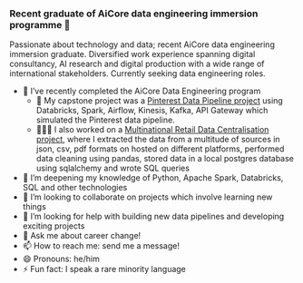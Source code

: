 ### Recent graduate of AiCore data engineering immersion programme 👋

<!--
**loudingspace/loudingspace** is a ✨ _special_ ✨ repository because its `README.md` (this file) appears on your GitHub profile.

-->

Passionate about technology and data; recent AiCore data engineering immersion graduate. Diversified work experience spanning digital consultancy, AI research and digital production with a wide range of international stakeholders. Currently seeking data engineering roles.

- 🔭 I’ve recently completed the AiCore Data Engineering program
  - 📸 My capstone project was a [Pinterest Data Pipeline project](https://github.com/loudingspace/pinterest-data-pipeline218) using Databricks, Spark, Airflow, Kinesis, Kafka, API Gateway which simulated the Pinterest data pipeline.
  - 👨🏼‍💻 I also worked on a [Multinational Retail Data Centralisation project](https://github.com/loudingspace/multinational-retail-data-centralisation), where I extracted the data from a multitude of sources in json, csv, pdf formats on hosted on different platforms, performed data cleaning using pandas, stored data in a local postgres database using sqlalchemy and wrote SQL queries 
- 🌱 I’m deepening my knowledge of Python, Apache Spark, Databricks, SQL and other technologies
- 👯 I’m looking to collaborate on projects which involve learning new things
- 🤔 I’m looking for help with building new data pipelines and developing exciting projects
- 💬 Ask me about career change!
- 📫 How to reach me: send me a message!
- 😄 Pronouns: he/him
- ⚡ Fun fact: I speak a rare minority language

